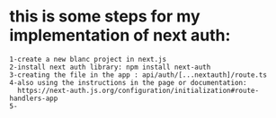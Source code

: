 # this is some steps for my implementation of next auth:
    1-create a new blanc project in next.js
    2-install next auth library: npm install next-auth
    3-creating the file in the app : api/auth/[...nextauth]/route.ts
    4-also using the instructions in the page or documentation:
      https://next-auth.js.org/configuration/initialization#route-handlers-app
    5-